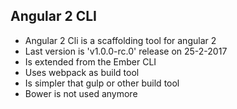 ## Angular 2 CLI

* Angular 2 Cli is a scaffolding tool for angular 2
* Last version is 'v1.0.0-rc.0' release on 25-2-2017
* Is extended from the Ember CLI
* Uses webpack as build tool
* Is simpler that gulp or other build tool
* Bower is not used anymore